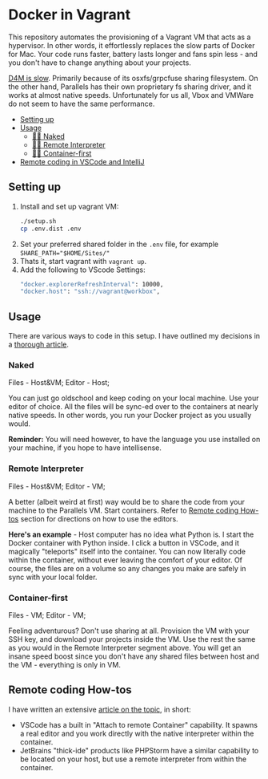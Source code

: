 # Docker in Vagrant

This repository automates the provisioning of a Vagrant VM that acts as a hypervisor. In other words, it effortlessly replaces the slow parts of Docker for Mac. Your code runs faster, battery lasts longer and fans spin less - and you don't have to change anything about your projects.

[D4M is slow](https://medium.com/homullus/docker-for-mac-performance-diy-d4m-e4232ca8b671). Primarily because of its osxfs/grpcfuse sharing filesystem. On the other hand, Parallels has their own proprietary fs sharing driver, and it works at almost native speeds. Unfortunately for us all, Vbox and VMWare do not seem to have the same performance.

- [Setting up](#setting-up)
- [Usage](#usage)
    - [👨‍🔧 Naked](#naked)
    - [👨‍⚕️ Remote Interpreter](#remote-interpreter)
    - [👨‍🚀 Container-first](#container-first)
- [Remote coding in VSCode and IntelliJ](#remote-coding)

## Setting up

1. Install and set up vagrant VM:
    ```bash
    ./setup.sh
    cp .env.dist .env
    ```
2. Set your preferred shared folder in the `.env` file, for example `SHARE_PATH="$HOME/Sites/"`
3. Thats it, start vagrant with `vagrant up`.
4. Add the following to VScode Settings:
    ```bash
    "docker.explorerRefreshInterval": 10000,
    "docker.host": "ssh://vagrant@workbox",
    ```

## Usage

There are various ways to code in this setup. I have outlined my decisions in a [thorough article](https://medium.com/homullus/docker-for-mac-performance-diy-d4m-e4232ca8b671).

### Naked
Files - Host&VM; Editor - Host;

You can just go oldschool and keep coding on your local machine. Use your editor of choice. All the files will be sync-ed over to the containers at nearly native speeds. In other words, you run your Docker project as you usually would.

**Reminder:** You will need however, to have the language you use installed on your machine, if you hope to have intellisense.

### Remote Interpreter
Files - Host&VM; Editor - VM;

A better (albeit weird at first) way would be to share the code from your machine to the Parallels VM. Start containers. Refer to [Remote coding How-tos](#remote-coding-how-tos) section for directions on how to use the editors.

**Here's an example** - Host computer has no idea what Python is. I start the Docker container with Python inside. I click a button in VSCode, and it magically "teleports" itself into the container. You can now literally code within the container, without ever leaving the comfort of your editor. Of course, the files are on a volume so any changes you make are safely in sync with your local folder.

### Container-first
Files - VM; Editor - VM;

Feeling adventurous? Don't use sharing at all. Provision the VM with your SSH key, and download your projects inside the VM. Use the rest the same as you would in the Remote Interpreter segment above. You will get an insane speed boost since you don't have any shared files between host and the VM - everything is only in VM.

## Remote coding How-tos
I have written an extensive [article on the topic](https://medium.com/homullus/remote-development-or-how-i-learned-to-stop-worrying-and-love-the-mainframe-90165147a57d), in short:
- VSCode has a built in "Attach to remote Container" capability. It spawns a real editor and you work directly with the native interpreter within the container.
- JetBrains "thick-ide" products like PHPStorm have a similar capability to be located on your host, but use a remote interpreter from within the container.
